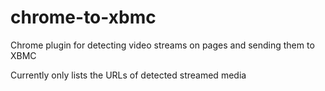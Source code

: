 chrome-to-xbmc
==============

Chrome plugin for detecting video streams on pages and sending them to XBMC


Currently only lists the URLs of detected streamed media
